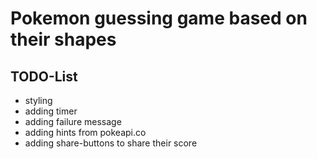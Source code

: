 # Pokemon guessing game based on their shapes

## TODO-List

- styling
- adding timer
- adding failure message
- adding hints from pokeapi.co
- adding share-buttons to share their score
